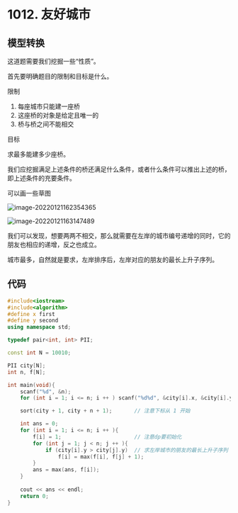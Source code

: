 # 1012. 友好城市

## 模型转换

这道题需要我们挖掘一些“性质”。

首先要明确题目的限制和目标是什么。

限制

1. 每座城市只能建一座桥
2. 这座桥的对象是给定且唯一的
3. 桥与桥之间不能相交

目标

求最多能建多少座桥。



我们应挖掘满足上述条件的桥还满足什么条件，或者什么条件可以推出上述的桥，即上述条件的充要条件。



可以画一些草图

![image-20220121162354365](https://s2.loli.net/2022/01/21/EB6Zusi1jVWYgwT.png)

![image-20220121163147489](https://s2.loli.net/2022/01/21/bHI4sFREYWXKTAr.png)

我们可以发现，想要两两不相交，那么就需要在左岸的城市编号递增的同时，它的朋友也相应的递增，反之也成立。

城市最多，自然就是要求，左岸排序后，左岸对应的朋友的最长上升子序列。

## 代码

```cpp	
#include<iostream>
#include<algorithm>
#define x first
#define y second
using namespace std;

typedef pair<int, int> PII;

const int N = 10010;

PII city[N];
int n, f[N];

int main(void){
    scanf("%d", &n);
    for (int i = 1; i <= n; i ++ ) scanf("%d%d", &city[i].x, &city[i].y);

    sort(city + 1, city + n + 1);   	// 注意下标从 1 开始

    int ans = 0;
    for (int i = 1; i <= n; i ++ ){
        f[i] = 1;                   	// 注意dp要初始化
        for (int j = 1; j < n; j ++ ){
            if (city[i].y > city[j].y)	// 求左岸城市的朋友的最长上升子序列
                f[i] = max(f[i], f[j] + 1);
        }
        ans = max(ans, f[i]);
    }
    
    cout << ans << endl;
    return 0;
}
```

